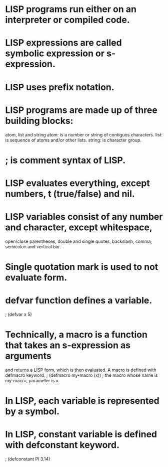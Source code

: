 # LISP programs run either on an interpreter or compiled code.
# LISP expressions are called symbolic expression or s-expression.
# LISP uses prefix notation.
# LISP programs are made up of three building blocks:
  atom, list and string
  atom: is a number or string of contiguos characters.
  list: is sequence of atoms and/or other lists.
  string: is character group.
# ; is comment syntax of LISP.
# LISP evaluates everything, except numbers, t (true/false) and nil.
# LISP variables consist of any number and character, except whitespace,
  open/close parentheses, double and single quotes, backslash, comma,
  semicolon and vertical bar.
# Single quotation mark is used to not evaluate form.
# defvar function defines a variable. 
  ; (defvar x 5)
# Technically, a macro is a function that takes an s-expression as arguments
  and returns a LISP form, which is then evaluated. A macro is defined with
  defmacro keyword.
  ; (defmacro my-macro (x))
  ; the macro whose name is my-macro, parameter is x
# In LISP, each variable is represented by a symbol.
# In LISP, constant variable is defined with defconstant keyword.
  ; (defconstant PI 3.14)